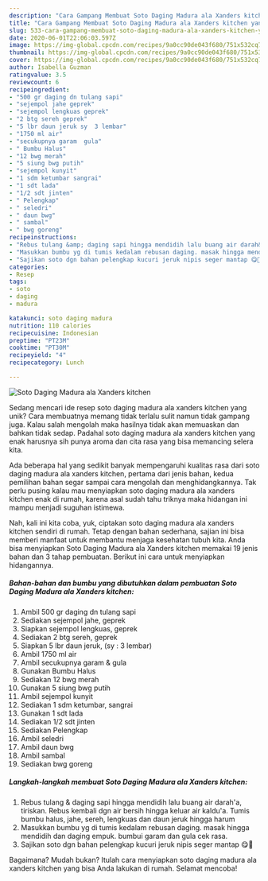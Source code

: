 ```yaml
---
description: "Cara Gampang Membuat Soto Daging Madura ala Xanders kitchen yang Lezat"
title: "Cara Gampang Membuat Soto Daging Madura ala Xanders kitchen yang Lezat"
slug: 533-cara-gampang-membuat-soto-daging-madura-ala-xanders-kitchen-yang-lezat
date: 2020-06-01T22:06:03.597Z
image: https://img-global.cpcdn.com/recipes/9a0cc90de043f680/751x532cq70/soto-daging-madura-ala-xanders-kitchen-foto-resep-utama.jpg
thumbnail: https://img-global.cpcdn.com/recipes/9a0cc90de043f680/751x532cq70/soto-daging-madura-ala-xanders-kitchen-foto-resep-utama.jpg
cover: https://img-global.cpcdn.com/recipes/9a0cc90de043f680/751x532cq70/soto-daging-madura-ala-xanders-kitchen-foto-resep-utama.jpg
author: Isabella Guzman
ratingvalue: 3.5
reviewcount: 6
recipeingredient:
- "500 gr daging dn tulang sapi"
- "sejempol jahe geprek"
- "sejempol lengkuas geprek"
- "2 btg sereh geprek"
- "5 lbr daun jeruk sy  3 lembar"
- "1750 ml air"
- "secukupnya garam  gula"
- " Bumbu Halus"
- "12 bwg merah"
- "5 siung bwg putih"
- "sejempol kunyit"
- "1 sdm ketumbar sangrai"
- "1 sdt lada"
- "1/2 sdt jinten"
- " Pelengkap"
- " seledri"
- " daun bwg"
- " sambal"
- " bwg goreng"
recipeinstructions:
- "Rebus tulang &amp; daging sapi hingga mendidih lalu buang air darah&#39;a, tiriskan. Rebus kembali dgn air bersih hingga keluar air kaldu&#39;a. Tumis bumbu halus, jahe, sereh, lengkuas dan daun jeruk hingga harum"
- "Masukkan bumbu yg di tumis kedalam rebusan daging. masak hingga mendidih dan daging empuk. bumbui garam dan gula cek rasa."
- "Sajikan soto dgn bahan pelengkap kucuri jeruk nipis seger mantap 😋🤤"
categories:
- Resep
tags:
- soto
- daging
- madura

katakunci: soto daging madura 
nutrition: 110 calories
recipecuisine: Indonesian
preptime: "PT23M"
cooktime: "PT30M"
recipeyield: "4"
recipecategory: Lunch

---
```



![Soto Daging Madura ala Xanders kitchen](https://img-global.cpcdn.com/recipes/9a0cc90de043f680/751x532cq70/soto-daging-madura-ala-xanders-kitchen-foto-resep-utama.jpg)

Sedang mencari ide resep soto daging madura ala xanders kitchen yang unik? Cara membuatnya memang tidak terlalu sulit namun tidak gampang juga. Kalau salah mengolah maka hasilnya tidak akan memuaskan dan bahkan tidak sedap. Padahal soto daging madura ala xanders kitchen yang enak harusnya sih punya aroma dan cita rasa yang bisa memancing selera kita.



Ada beberapa hal yang sedikit banyak mempengaruhi kualitas rasa dari soto daging madura ala xanders kitchen, pertama dari jenis bahan, kedua pemilihan bahan segar sampai cara mengolah dan menghidangkannya. Tak perlu pusing kalau mau menyiapkan soto daging madura ala xanders kitchen enak di rumah, karena asal sudah tahu triknya maka hidangan ini mampu menjadi suguhan istimewa.


Nah, kali ini kita coba, yuk, ciptakan soto daging madura ala xanders kitchen sendiri di rumah. Tetap dengan bahan sederhana, sajian ini bisa memberi manfaat untuk membantu menjaga kesehatan tubuh kita. Anda bisa menyiapkan Soto Daging Madura ala Xanders kitchen memakai 19 jenis bahan dan 3 tahap pembuatan. Berikut ini cara untuk menyiapkan hidangannya.

<!--inarticleads1-->

##### Bahan-bahan dan bumbu yang dibutuhkan dalam pembuatan Soto Daging Madura ala Xanders kitchen:

1. Ambil 500 gr daging dn tulang sapi
1. Sediakan sejempol jahe, geprek
1. Siapkan sejempol lengkuas, geprek
1. Sediakan 2 btg sereh, geprek
1. Siapkan 5 lbr daun jeruk, (sy : 3 lembar)
1. Ambil 1750 ml air
1. Ambil secukupnya garam &amp; gula
1. Gunakan  Bumbu Halus
1. Sediakan 12 bwg merah
1. Gunakan 5 siung bwg putih
1. Ambil sejempol kunyit
1. Sediakan 1 sdm ketumbar, sangrai
1. Gunakan 1 sdt lada
1. Sediakan 1/2 sdt jinten
1. Sediakan  Pelengkap
1. Ambil  seledri
1. Ambil  daun bwg
1. Ambil  sambal
1. Sediakan  bwg goreng




<!--inarticleads2-->

##### Langkah-langkah membuat Soto Daging Madura ala Xanders kitchen:

1. Rebus tulang &amp; daging sapi hingga mendidih lalu buang air darah&#39;a, tiriskan. Rebus kembali dgn air bersih hingga keluar air kaldu&#39;a. Tumis bumbu halus, jahe, sereh, lengkuas dan daun jeruk hingga harum
1. Masukkan bumbu yg di tumis kedalam rebusan daging. masak hingga mendidih dan daging empuk. bumbui garam dan gula cek rasa.
1. Sajikan soto dgn bahan pelengkap kucuri jeruk nipis seger mantap 😋🤤




Bagaimana? Mudah bukan? Itulah cara menyiapkan soto daging madura ala xanders kitchen yang bisa Anda lakukan di rumah. Selamat mencoba!
